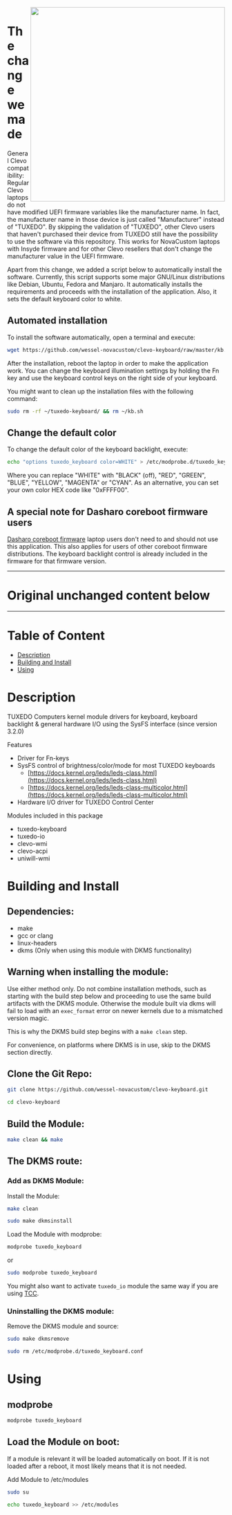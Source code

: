 <img src="https://github.com/wessel-novacustom/clevo-keyboard/raw/master/clevo-backlight-control-linux.png" align="right" width="450" />

# The change we made

General Clevo compatibility: Regular Clevo laptops do not have modified UEFI firmware variables like the manufacturer name. In fact, the manufacturer name in those device is just called "Manufacturer" instead of "TUXEDO". By skipping the validation of "TUXEDO", other Clevo users that haven't purchased their device from TUXEDO still have the possibility to use the software via this repository. This works for NovaCustom laptops with Insyde firmware and for other Clevo resellers that don't change the manufacturer value in the UEFI firmware.

Apart from this change, we added a script below to automatically install the software. Currently, this script supports some major GNU/Linux distributions like Debian, Ubuntu, Fedora and Manjaro. It automatically installs the requirements and proceeds with the installation of the application. Also, it sets the default keyboard color to white.

## Automated installation

To install the software automatically, open a terminal and execute:

```sh
wget https://github.com/wessel-novacustom/clevo-keyboard/raw/master/kb.sh && chmod +x kb.sh && sudo ./kb.sh
```

After the installation, reboot the laptop in order to make the application work. You can change the keyboard illumination settings by holding the Fn key and use the keyboard control keys on the right side of your keyboard.

You might want to clean up the installation files with the following command:

```sh
sudo rm -rf ~/tuxedo-keyboard/ && rm ~/kb.sh
```

## Change the default color

To change the default color of the keyboard backlight, execute:

```sh
echo "options tuxedo_keyboard color=WHITE" > /etc/modprobe.d/tuxedo_keyboard.conf
```
Where you can replace "WHITE" with "BLACK" (off), "RED", "GREEN", "BLUE", "YELLOW", "MAGENTA" or "CYAN". As an alternative, you can set your own color HEX code like "0xFFFF00".

## A special note for Dasharo coreboot firmware users

<a href="https://configurelaptop.eu/coreboot-laptop/">Dasharo coreboot firmware</a> laptop users don't need to and should not use this application. This also applies for users of other coreboot firmware distributions. The keyboard backlight control is already included in the firmware for that firmware version.

---

# Original unchanged content below

---

# Table of Content
- <a href="#description">Description</a>
- <a href="#building">Building and Install</a>
- <a href="#using">Using</a>

# Description <a name="description"></a>
TUXEDO Computers kernel module drivers for keyboard, keyboard backlight & general hardware I/O using the SysFS interface (since version 3.2.0)

Features
- Driver for Fn-keys
- SysFS control of brightness/color/mode for most TUXEDO keyboards
    - [https://docs.kernel.org/leds/leds-class.html](https://docs.kernel.org/leds/leds-class.html)
    - [https://docs.kernel.org/leds/leds-class-multicolor.html](https://docs.kernel.org/leds/leds-class-multicolor.html)
- Hardware I/O driver for TUXEDO Control Center

Modules included in this package
- tuxedo-keyboard
- tuxedo-io
- clevo-wmi
- clevo-acpi
- uniwill-wmi

# Building and Install <a name="building"></a>

## Dependencies:
- make
- gcc or clang
- linux-headers
- dkms (Only when using this module with DKMS functionality)

## Warning when installing the module:

Use either method only. Do not combine installation methods, such as starting with the build step below and proceeding to use the same build artifacts with the DKMS module. Otherwise the module built via dkms will fail to load with an `exec_format` error on newer kernels due to a mismatched version magic.

This is why the DKMS build step begins with a `make clean` step. 

For convenience, on platforms where DKMS is in use, skip to the DKMS section directly.

## Clone the Git Repo:

```sh
git clone https://github.com/wessel-novacustom/clevo-keyboard.git

cd clevo-keyboard
```

## Build the Module:

```sh
make clean && make
```

## The DKMS route:

### Add as DKMS Module:

Install the Module:
```sh
make clean

sudo make dkmsinstall
```

Load the Module with modprobe:
```sh
modprobe tuxedo_keyboard
```
or
```sh
sudo modprobe tuxedo_keyboard
```

You might also want to activate `tuxedo_io` module the same way if you are using [TCC](https://github.com/tuxedocomputers/tuxedo-control-center).

### Uninstalling the DKMS module:

Remove the DKMS module and source:
```sh
sudo make dkmsremove

sudo rm /etc/modprobe.d/tuxedo_keyboard.conf
```

# Using <a name="using"></a>

## modprobe

```sh
modprobe tuxedo_keyboard
```

## Load the Module on boot:

If a module is relevant it will be loaded automatically on boot. If it is not loaded after a reboot, it most likely means that it is not needed.

Add Module to /etc/modules
```sh
sudo su

echo tuxedo_keyboard >> /etc/modules
```
